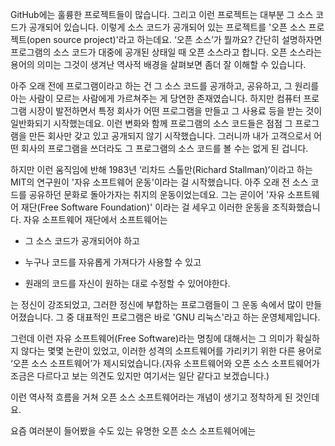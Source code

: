 GitHub에는 훌륭한 프로젝트들이 많습니다. 그리고 이런 프로젝트는 대부분 그 소스 코드가 공개되어 있습니다. 이렇게 소스 코드가 공개되어 있는 프로젝트를 '오픈 소스 프로젝트(open source project)'라고 하는데요. ‘오픈 소스’가 뭘까요? 간단히 설명하자면 프로그램의 소스 코드가 대중에 공개된 상태일 때 오픈 소스라고 합니다. 오픈 소스라는 용어의 의미는 그것이 생겨난 역사적 배경을 살펴보면 좀더 잘 이해할 수 있습니다.

아주 오래 전에 프로그램이라고 하는 건 그 소스 코드를 공개하고, 공유하고, 그 원리를 아는 사람이 모르는 사람에게 가르쳐주는 게 당연한 존재였습니다. 하지만 컴퓨터 프로그램 시장이 발전하면서 특정 회사가 어떤 프로그램을 만들고 그 사용료 등을 받는 것이 일반화되기 시작했는데요. 이런 변화와 함께 프로그램의 소스 코드들은 점점 그 프로그램을 만든 회사만 갖고 있고 공개되지 않기 시작했습니다. 그러니까 내가 고객으로서 어떤 회사의 프로그램을 쓰더라도 그 프로그램의 소스 코드를 볼 수는 없게 된 겁니다.

하지만 이런 움직임에 반해 1983년 ‘리차드 스톨만(Richard Stallman)’이라고 하는 MIT의 연구원이 '자유 소프트웨어 운동'이라는 걸 시작했습니다. 아주 오래 전 소스 코드를 공유하던 문화로 돌아가자는 취지의 운동이었는데요. 그는 곧이어 '자유 소프트웨어 재단(Free Software Foundation)' 이라는 걸 세우고 이러한 운동을 조직화했습니다. 자유 소프트웨어 재단에서 소프트웨어는

- 그 소스 코드가 공개되어야 하고

- 누구나 코드를 자유롭게 가져다가 사용할 수 있고

- 원래의 코드를 자신이 원하는 대로 수정할 수 있어야한다.

는 정신이 강조되었고, 그러한 정신에 부합하는 프로그램들이 그 운동 속에서 많이 만들어졌습니다. 그 중 대표적인 프로그램은 바로 'GNU 리눅스'라고 하는 운영체제입니다. 

그런데 이런 자유 소프트웨어(Free Software)라는 명칭에 대해서는 그 의미가 확실하지 않다는 몇몇 논란이 있었고, 이러한 성격의 소프트웨어를 가리키기 위한 다른 용어로 ‘오픈 소스 소프트웨어’가 제시되었습니다.(자유 소프트웨어와 오픈 소스 소프트웨어가 조금은 다르다고 보는 의견도 있지만 여기서는 일단 같다고 보겠습니다.)

이런 역사적 흐름을 거쳐 오픈 소스 소프트웨어라는 개념이 생기고 정착하게 된 것인데요.

요즘 여러분이 들어봤을 수도 있는 유명한 오픈 소스 소프트웨어에는

- numpy(이전 영상에서 살펴본 파이썬 수치 계산용 라이브러리, https://github.com/numpy/numpy)

- Linux(위에서 말한 리눅스, https://github.com/torvalds/linux)

- MySQL Server(데이터베이스 프로그램, https://github.com/mysql/mysql-server)

- WordPress(설치형 블로그 프로그램, https://github.com/WordPress/WordPress)

- React Native(페이스북에서 만든 모바일 UI 프레임워크, https://github.com/facebook/react-native)

- Vue.js(웹 UI 프레임워크, https://github.com/vuejs/vue)

- Tensorflow(머신러닝 프레임워크, https://github.com/tensorflow/tensorflow )

등이 있습니다. 많은 유명 프로그램들이 사실은 이런 오픈 소스 프로젝트로 개발되고 있는 경우가 꽤 많습니다.

하지만 오픈 소스라고 해서 사용할 때 항상 아무런 제약이 없는 것은 아닙니다. 왜냐하면 사실 오픈 소스에도 다양한 종류의 라이센스(open source license)들이 있기 때문입니다. 예를 들어 어떤 오픈 소스 라이센스 중에는

- 오픈 소스가 활용된 부분이 있는 코드라면 그 코드도 마찬가지로 오픈 소스로 공개해야 한다.

- 기존의 오픈 소스 내용 중 조금 수정해서 사용한 부분이 있다면 그것을 표시하고 써야 한다.

같은 제약이 있는 것들도 있습니다. 사실 오픈 소스 라이센스의 종류와 그 특징은 그 자체로 하나의 토픽이 될 정도로 많은 내용이 있기 때문에 궁금하신 분들은 이 링크를 참조하세요.

그럼 오픈 소스 프로젝트는 어떤 장점이 있을까요? 아래와 같은 장점이 있습니다.

- 무료로 사용할 수 있다.

- 여러 개발자들이 참여하기 때문에 폐쇄적으로 코드를 관리할 때보다 코드의 신뢰도가 더 높다.(이 부분은 사람마다 의견이 다를 수 있습니다)

- 오픈 소스 프로젝트에 참여 중인 다른 개발자들에게 질문을 할 수 있다.

- 어떤 프로그램을 개발할 때 특정 분야에서 사실상 표준처럼 사용되는 오픈 소스 프로그램을 많이 활용할수록 전체 개발 속도를 단축시킬 수 있다.

반면에 단점은

- 참여자 수가 많지 않거나, 참여자의 실력이 좋지 않으면 소스 코드의 신뢰성을 보장하기 어렵다. 

- 해당 오픈 소스를 사용해서 문제가 생겼을 때 보상을 해주거나, 책임을 질 주체가 없다.

등이 있습니다. 오픈 소스라고 무조건 좋은 것은 아니기 때문에 충분히 공신력 있는 오픈 소스 프로젝트인지를 따져보고 사용하는 게 좋습니다.

GitHub는 이러한 오픈 소스 프로젝트들이 많이 있는 사이트입니다. 여기서 어느 정도 공신력이 있는 오픈 소스 프로젝트의 경우에는 Facebook이나 Google같은 세계적인 IT 회사의, 실력있는 개발자들이 만든 코드를 자유롭게 살펴볼 수 있고 공부할 수 있습니다. 그래서 사실 개발자들에게 GitHub만큼 좋은 공부 장소가 없습니다. 자신이 관심있는 분야의 오픈 소스 프로젝트의 코드를 분석하거나, 좀더 나아가 오픈 소스 수정에 기여할 수 있다면 그 중에 이루어지는 성장은 대단할 겁니다. 이런 흔적은 GitHub의 본인 계정 정보에도 다 표시되기 때문에 그 자체로도 개발자에게는 훌륭한 이력이 됩니다. 
